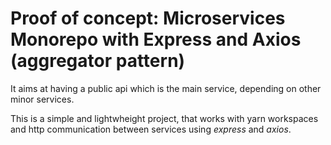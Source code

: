 # Proof of concept: Microservices Monorepo with Express and Axios (aggregator pattern)

It aims at having a public api which is the main service, depending on other minor services.

This is a simple and lightwheight project, that works with yarn workspaces and http communication between services using *express* and *axios*.